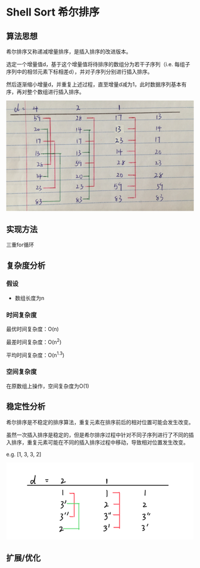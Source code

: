 # Shell Sort 希尔排序

## 算法思想

希尔排序又称递减增量排序，是插入排序的改进版本。

选定一个增量值d，基于这个增量值将待排序的数组分为若干子序列（i.e. 每组子序列中的相邻元素下标相差d），并对子序列分别进行插入排序。

然后逐渐缩小增量d，并重复上述过程，直至增量d减为1，此时数据序列基本有序，再对整个数组进行插入排序。

![](imgs/img.png)

## 实现方法

三重for循环

## 复杂度分析

### 假设

* 数组长度为n

### 时间复杂度

最优时间复杂度：O(n)

最差时间复杂度：O(n<sup>2</sup>)

平均时间复杂度：O(n<sup>1.3</sup>)

### 空间复杂度

在原数组上操作，空间复杂度为O(1)

## 稳定性分析

希尔排序是不稳定的排序算法，重复元素在排序前后的相对位置可能会发生改变。

虽然一次插入排序是稳定的，但是希尔排序过程中针对不同子序列进行了不同的插入排序，重复元素可能在不同的插入排序过程中移动，导致相对位置发生改变。

e.g. [1, 3, 3, 2]

![](imgs/img1.png)

## 扩展/优化
